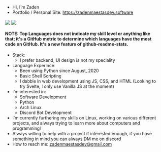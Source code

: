 - Hi, I’m Zaden
- Portfolio / Personal Site: https://zadenmaestasdev.software
<a>
  <img align="center" src="https://github-readme-stats.vercel.app/api?username=ZadenMaestas&count_private=true&layout=compact&show_icons=true&theme=dark"/>
</a>
<a>
  <img align="center" src="https://github-readme-stats.vercel.app/api/top-langs?username=ZadenMaestas&count_private=true&show_icons=true&layout=compact&theme=dark&langs_count=5&hide=lua,lolcode"/>
</a>

#### NOTE: Top Languages does not indicate my skill level or anything like that; it's a GitHub metric to determine which languages have the most code on GitHub. It's a new feature of github-readme-stats.


- Stack:
  - I prefer backend, UI design is not my speciality
- Language Experince:
  - Been using Python since August, 2020
  - Basic Shell Scripting
  - I dabble in web development using JS, CSS, and HTML (Looking to try Svelte, I only use Vanilla JS at the moment)
- I’m interested in:
  - Software Development
  - Python
  - Arch Linux
  - Discord Bot Development
- I’m currently furthering my skills on Linux, working on various different projects, and always trying to learn more about computers and programming!
- Always willing to help with a project if interested enough, if you have something in mind you can always DM me on discord
- How to reach me: zadenmaestasdev@gmail.com
